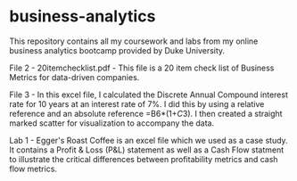 # business-analytics
This repository contains all my coursework and labs from my online business analytics bootcamp provided by Duke University. 

File 2 - 20itemchecklist.pdf - This file is a 20 item check list of Business Metrics for data-driven companies.

File 3 - In this excel file, I calculated the Discrete Annual Compound interest rate for 10 years at an interest rate of 7%. I did this by using a relative reference and an absolute reference =B6*(1+$C$3). I then created a straight marked scatter for visualization to accompany the data. 


Lab 1 - Egger's Roast Coffee is an excel file which we used as a case study. It contains a Profit & Loss (P&L) statement as well as a Cash Flow statment to illustrate the critical differences between profitability metrics and cash flow metrics. 


